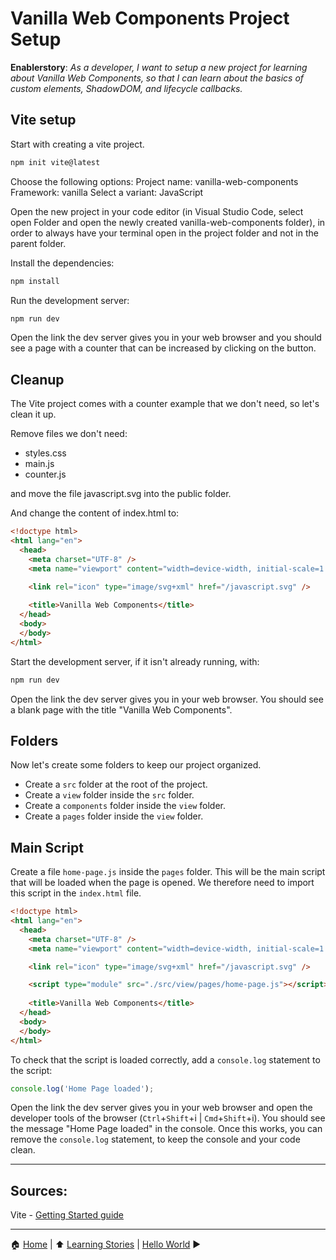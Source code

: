 # Vanilla Web Components Project Setup

**Enablerstory**: _As a developer, I want to setup a new project for learning about Vanilla Web Components, so that I can learn about the basics of custom elements, ShadowDOM, and lifecycle callbacks._

## Vite setup

Start with creating a vite project.
  
  ```bash
  npm init vite@latest
  ``` 

Choose the following options:
Project name: vanilla-web-components
Framework: vanilla
Select a variant: JavaScript

Open the new project in your code editor (in Visual Studio Code, select open Folder and open the newly created vanilla-web-components folder), in order to always have your terminal open in the project folder and not in the parent folder.

Install the dependencies:

```bash
npm install
```

Run the development server:

```bash
npm run dev
```

Open the link the dev server gives you in your web browser and you should see a page with a counter that can be increased by clicking on the button.

## Cleanup

The Vite project comes with a counter example that we don't need, so let's clean it up.

Remove files we don't need:
- styles.css
- main.js
- counter.js

and move the file javascript.svg into the public folder.

And change the content of index.html to:

```html
<!doctype html>
<html lang="en">
  <head>
    <meta charset="UTF-8" />
    <meta name="viewport" content="width=device-width, initial-scale=1.0" />

    <link rel="icon" type="image/svg+xml" href="/javascript.svg" />
    
    <title>Vanilla Web Components</title>
  </head>
  <body>
  </body>
</html>
```

Start the development server, if it isn't already running, with:

```bash
npm run dev
```

Open the link the dev server gives you in your web browser. You should see a blank page with the title "Vanilla Web Components".

## Folders

Now let's create some folders to keep our project organized.

- Create a `src` folder at the root of the project.
- Create a `view` folder inside the `src` folder.
- Create a `components` folder inside the `view` folder.
- Create a `pages` folder inside the `view` folder.

## Main Script

Create a file `home-page.js` inside the `pages` folder. This will be the main script that will be loaded when the page is opened.
We therefore need to import this script in the `index.html` file.

```html
<!doctype html>
<html lang="en">
  <head>
    <meta charset="UTF-8" />
    <meta name="viewport" content="width=device-width, initial-scale=1.0" />

    <link rel="icon" type="image/svg+xml" href="/javascript.svg" />

    <script type="module" src="./src/view/pages/home-page.js"></script>
    
    <title>Vanilla Web Components</title>
  </head>
  <body>
  </body>
</html>
```

To check that the script is loaded correctly, add a `console.log` statement to the script:

```javascript
console.log('Home Page loaded');
```

Open the link the dev server gives you in your web browser and open the developer tools of the browser (`Ctrl`+`Shift`+i | `Cmd`+`Shift`+i). You should see the message "Home Page loaded" in the console.
Once this works, you can remove the `console.log` statement, to keep the console and your code clean.

---
## Sources:

Vite - [Getting Started guide](https://vite.dev/guide/)

---

:house: [Home](../README.md) | :arrow_up: [Learning Stories](./README.md) | [Hello World](./hello-world.md) :arrow_forward: